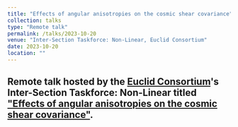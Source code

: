 ```yaml
---
title: "Effects of angular anisotropies on the cosmic shear covariance"
collection: talks
type: "Remote talk"
permalink: /talks/2023-10-20
venue: "Inter-Section Taskforce: Non-Linear, Euclid Consortium"
date: 2023-10-20
location: ""
---
```


Remote talk hosted by the [Euclid Consortium]()'s Inter-Section Taskforce: Non-Linear titled ["Effects of angular anisotropies on the cosmic shear covariance"](../files/2023-10-20-variable_depth_euclid.pdf).
---